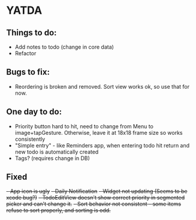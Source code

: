 #  YATDA
## Things to do:
- Add notes to todo (change in core data)
- Refactor

## Bugs to fix:
- Reordering is broken and removed. Sort view works ok, so use that for now.

## One day to do:
- Priority button hard to hit, need to change from Menu to image+tapGesture. Otherwise, leave it at 18x18 frame size so works consistently
- "Simple entry" - like Reminders app, when entering todo hit return and new todo is automatically created
- Tags? (requires change in DB)

## Fixed
~~- App icon is ugly~~
~~- Daily Notification~~
~~- Widget not updating (Seems to be xcode bug?)~~
~~- TodoEditView doesn't show correct priority in segmented picker and can't change it.~~
~~- Sort behavior not consistent - some items refuse to sort properly, and sorting is odd.~~

